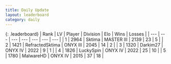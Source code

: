 ```yaml
---
title: Daily Update
layout: leaderboard
category: daily
---
```


{: .leaderboard}
| Rank | LV | Player | Division | Elo | Wins | Losses |
| --- | --- | --- | --- | --- | --- | --- |
| <span data-change="0">1</span> | 2964 | <span title="ID: 353063">Sktima</span> | MASTER III | <span data-change="35">2139</span> | <span data-change="4">23</span> | <span data-change="0">5</span> |
| <span data-change="0">2</span> | 1421 | <span title="ID: 402846">RefractedSktima</span> | ONYX III | <span data-change="9">2045</span> | <span data-change="8">14</span> | <span data-change="1">2</span> |
| <span data-change="1">3</span> | 1320 | <span title="ID: 694036">Darkim27</span> | ONYX IV | <span data-change="0">2022</span> | <span data-change="0">9</span> | <span data-change="0">1</span> |
| <span data-change="2">4</span> | 1826 | <span title="ID: 498412">LuckySpin</span> | ONYX IV | <span data-change="15">2022</span> | <span data-change="1">25</span> | <span data-change="0">10</span> |
| <span data-change="3">5</span> | 1780 | <span title="ID: 261794">MalwareHD</span> | ONYX IV | <span data-change="11">2015</span> | <span data-change="5">37</span> | <span data-change="2">18</span> |
